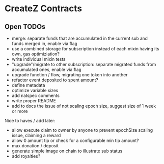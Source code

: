 # CreateZ Contracts

## Open TODOs

- merge: separate funds that are accumulated in the current sub and funds merged in, enable via flag
- use a combined storage for subscription instead of each mixin having its own, gas optimiziation?
- write individual mixin tests
- "upgrade"/migrate to other subscription: separate migrated funds from accumulated ones, enable via flag
- upgrade function / flow, migrating one token into another
- refactor event deposited to spent amount?
- define metadata
- optimize variable sizes
- add natspec comments
- write proper README
- add to docs the issue of not scaling epoch size, suggest size of 1 week or more

Nice to haves / add later:
- allow execute claim to owner by anyone to prevent epochSize scaling issue, claiming a reward
- allow 0 amount tip or check for a configurable min tip amount?
- max donation / deposit
- generate simple image on chain to illustrate sub status
- add royalties?


